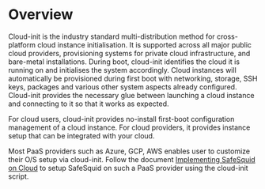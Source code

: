 # Overview

Cloud-init is the industry standard multi-distribution method for cross-platform cloud instance initialisation. It is supported across all major public cloud providers, provisioning systems for private cloud infrastructure, and bare-metal installations.
During boot, cloud-init identifies the cloud it is running on and initialises the system accordingly. Cloud instances will automatically be provisioned during first boot with networking, storage, SSH keys, packages and various other system aspects already configured.
Cloud-init provides the necessary glue between launching a cloud instance and connecting to it so that it works as expected.

For cloud users, cloud-init provides no-install first-boot configuration management of a cloud instance. For cloud providers, it provides instance setup that can be integrated with your cloud.

Most PaaS providers such as Azure, GCP, AWS enables user to customize their O/S setup via cloud-init.
Follow the document [Implementing SafeSquid on Cloud](https://help.safesquid.com/portal/en/kb/articles/implementing-safesquid-on-cloud) to setup SafeSquid on such a PaaS provider using the cloud-init script. 
